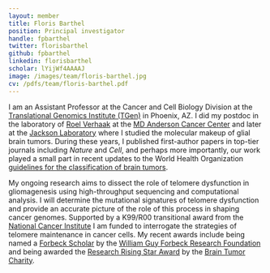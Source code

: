 ```yaml
---
layout: member
title: Floris Barthel
position: Principal investigator
handle: fpbarthel
twitter: florisbarthel
github: fpbarthel
linkedin: florisbarthel
scholar: lYijWf4AAAAJ
image: /images/team/floris-barthel.jpg
cv: /pdfs/team/floris-barthel.pdf
---
```


I am an Assistant Professor at the Cancer and Cell Biology Division at the [Translational Genomics Institute (TGen)](https://www.tgen.org/) in Phoenix, AZ. I did my postdoc in the laboratory of [Roel Verhaak](https://verhaaklab.com/) at the [MD Anderson Cancer Center](https://www.mdanderson.org/) and later at the [Jackson Laboratory](https://www.jax.org/) where I studied the molecular makeup of glial brain tumors. During these years, I published first-author papers in top-tier journals including *Nature* and *Cell*, and perhaps more importantly, our work played a small part in recent updates to the World Health Organization [guidelines for the classification of brain tumors](https://publications.iarc.fr/Book-And-Report-Series/Who-Classification-Of-Tumours/WHO-Classification-Of-Tumours-Of-The-Central-Nervous-System-2016). 

My ongoing research aims to dissect the role of telomere dysfunction in gliomagenesis using high-throughput sequencing and computational analysis. I will determine the mutational signatures of telomere dysfunction and provide an accurate picture of the role of this process in shaping cancer genomes. Supported by a K99/R00 transitional award from the [National Cancer Institute](https://www.cancer.gov/) I am funded to interrogate the strategies of telomere maintenance in cancer cells. My recent awards include being named a [Forbeck Scholar](https://www.forbeckforums.org/scholar-award.php) by the [William Guy Forbeck Research Foundation](https://www.wgfrf.org/) and being awarded the [Research Rising Star Award](https://www.thebraintumourcharity.org/get-involved/celebrating-you-awards/#ResearchRisingStar) by the [Brain Tumor Charity](https://www.thebraintumourcharity.org/).
